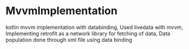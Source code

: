 # MvvmImplementation

kotlin mvvm implementation with databinding,
Used livedata with mvvm,
Implementing retrofit as a network library for fetching of data,
Data population done through xml file using data binding
